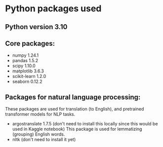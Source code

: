 # Python packages used
## Python version 3.10
## Core packages:
* numpy 1.24.1
* pandas 1.5.2
* scipy 1.10.0
* matplotlib 3.6.3
* scikit-learn 1.2.0
* seaborn 0.12.2
## Packages for natural language processing:
These packages are used for translation (to English), and pretrained transformer models for NLP tasks.
* argostranslate 1.7.5 (don't need to install this locally since this would be used in Kaggle notebook)
This package is used for lemmatizing (grouping) English words. 
* nltk (don't need to install it yet)